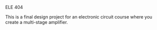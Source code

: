 ELE 404

This is a final design project for an electronic circuit course where you create a multi-stage amplifier.

